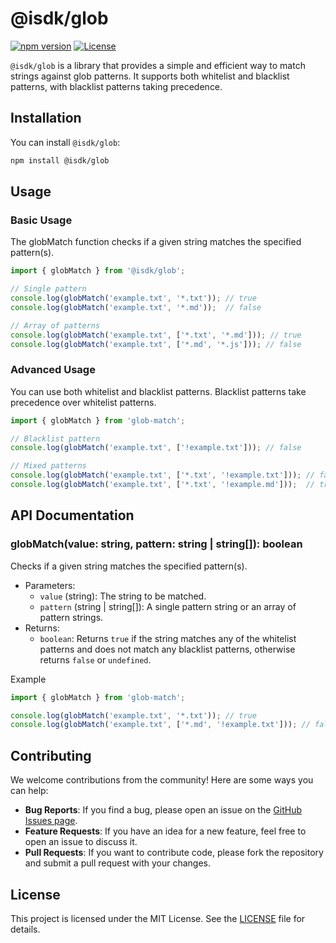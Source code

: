 # @isdk/glob

[![npm version](https://badge.fury.io/js/@isdk%2Fglob.svg)](https://badge.fury.io/js/@isdk%2Fglob)
[![License](https://img.shields.io/badge/license-MIT-blue.svg)](LICENSE)

`@isdk/glob` is a library that provides a simple and efficient way to match strings against glob patterns. It supports both whitelist and blacklist patterns, with blacklist patterns taking precedence.

## Installation

You can install `@isdk/glob`:

```bash
npm install @isdk/glob
```

## Usage

### Basic Usage

The globMatch function checks if a given string matches the specified pattern(s).

```typescript
import { globMatch } from '@isdk/glob';

// Single pattern
console.log(globMatch('example.txt', '*.txt')); // true
console.log(globMatch('example.txt', '*.md'));  // false

// Array of patterns
console.log(globMatch('example.txt', ['*.txt', '*.md'])); // true
console.log(globMatch('example.txt', ['*.md', '*.js'])); // false
```

### Advanced Usage

You can use both whitelist and blacklist patterns. Blacklist patterns take precedence over whitelist patterns.

```typescript
import { globMatch } from 'glob-match';

// Blacklist pattern
console.log(globMatch('example.txt', ['!example.txt'])); // false

// Mixed patterns
console.log(globMatch('example.txt', ['*.txt', '!example.txt'])); // false
console.log(globMatch('example.txt', ['*.txt', '!example.md']));  // true
```

## API Documentation

### globMatch(value: string, pattern: string | string[]): boolean

Checks if a given string matches the specified pattern(s).

* Parameters:
  * `value` (string): The string to be matched.
  * `pattern` (string | string[]): A single pattern string or an array of pattern strings.
* Returns:
  * `boolean`: Returns `true` if the string matches any of the whitelist patterns and does not match any blacklist patterns, otherwise returns `false` or `undefined`.

Example

```js
import { globMatch } from 'glob-match';

console.log(globMatch('example.txt', '*.txt')); // true
console.log(globMatch('example.txt', ['*.md', '!example.txt'])); // false
```

## Contributing

We welcome contributions from the community! Here are some ways you can help:

* **Bug Reports**: If you find a bug, please open an issue on the [GitHub Issues page](https://github.com/isdk/glob.js/issues).
* **Feature Requests**: If you have an idea for a new feature, feel free to open an issue to discuss it.
* **Pull Requests**: If you want to contribute code, please fork the repository and submit a pull request with your changes.

## License

This project is licensed under the MIT License. See the [LICENSE](./LICENSE-MIT) file for details.
